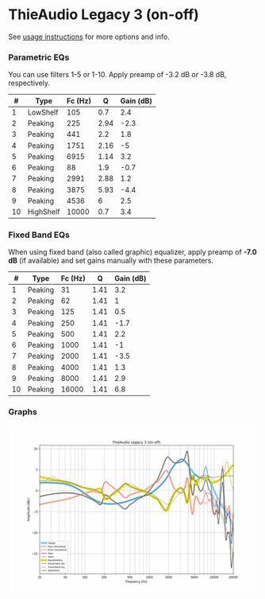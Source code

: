 # ThieAudio Legacy 3 (on-off)
See [usage instructions](https://github.com/jaakkopasanen/AutoEq#usage) for more options and info.

### Parametric EQs
You can use filters 1-5 or 1-10. Apply preamp of -3.2 dB or -3.8 dB, respectively.

|   # | Type      |   Fc (Hz) |    Q |   Gain (dB) |
|-----|-----------|-----------|------|-------------|
|   1 | LowShelf  |       105 | 0.7  |         2.4 |
|   2 | Peaking   |       225 | 2.94 |        -2.3 |
|   3 | Peaking   |       441 | 2.2  |         1.8 |
|   4 | Peaking   |      1751 | 2.16 |        -5   |
|   5 | Peaking   |      6915 | 1.14 |         3.2 |
|   6 | Peaking   |        88 | 1.9  |        -0.7 |
|   7 | Peaking   |      2991 | 2.88 |         1.2 |
|   8 | Peaking   |      3875 | 5.93 |        -4.4 |
|   9 | Peaking   |      4536 | 6    |         2.5 |
|  10 | HighShelf |     10000 | 0.7  |         3.4 |

### Fixed Band EQs
When using fixed band (also called graphic) equalizer, apply preamp of **-7.0 dB** (if available) and set gains manually with these parameters.

|   # | Type    |   Fc (Hz) |    Q |   Gain (dB) |
|-----|---------|-----------|------|-------------|
|   1 | Peaking |        31 | 1.41 |         3.2 |
|   2 | Peaking |        62 | 1.41 |         1   |
|   3 | Peaking |       125 | 1.41 |         0.5 |
|   4 | Peaking |       250 | 1.41 |        -1.7 |
|   5 | Peaking |       500 | 1.41 |         2.2 |
|   6 | Peaking |      1000 | 1.41 |        -1   |
|   7 | Peaking |      2000 | 1.41 |        -3.5 |
|   8 | Peaking |      4000 | 1.41 |         1.3 |
|   9 | Peaking |      8000 | 1.41 |         2.9 |
|  10 | Peaking |     16000 | 1.41 |         6.8 |

### Graphs
![](./ThieAudio%20Legacy%203%20(on-off).png)
